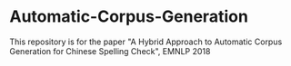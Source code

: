# Automatic-Corpus-Generation
This repository is for the paper "A Hybrid Approach to Automatic Corpus Generation for Chinese Spelling Check", EMNLP 2018
